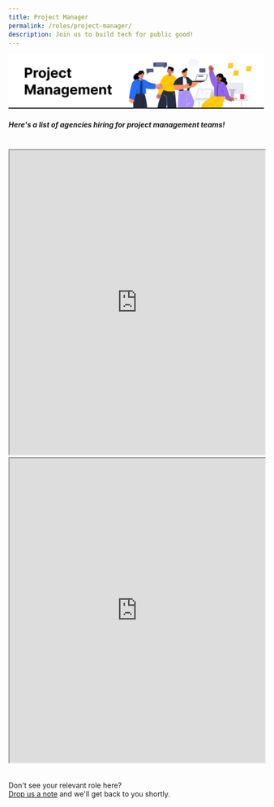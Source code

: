 ```yaml
---
title: Project Manager
permalink: /roles/project-manager/
description: Join us to build tech for public good!
---
```

![The Singapore Government is hiring. These are the agencies with Project Manager job roles.](/images/Project%20manager.png)
##### Here's a list of agencies hiring for project management teams!
<br>
<iframe src="https://docs.google.com/spreadsheets/d/e/2PACX-1vRKeIHN2edATjW8zRU5HgoQ6UxtXEYtoeYa1PE2epVh4OlWr0fKP419IZieULRuMXWtNi5lseklG5br/pubhtml?gid=776471922&amp;single=true&amp;widget=true&amp;headers=false" width="100%" height="600"></iframe>

<br>
<iframe src="https://docs.google.com/spreadsheets/d/e/2PACX-1vRKeIHN2edATjW8zRU5HgoQ6UxtXEYtoeYa1PE2epVh4OlWr0fKP419IZieULRuMXWtNi5lseklG5br/pubhtml?gid=1647342757&amp;single=true&amp;widget=true&amp;headers=false" width="100%" height="600"></iframe>

<br> Don't see your relevant role here? <br> [Drop us a note](https://go.gov.sg/buildforpublicgood) and we'll get back to you shortly.